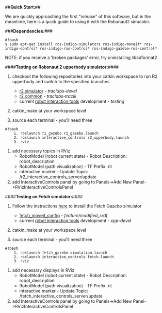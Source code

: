##**Quick Start:**##

We are quickly approaching the first "release" of this software, but in the meantime, here is a quick guide to using it with the Robonaut2 simulator.

###**Dependencies:**###
```
#!bash
$ sudo apt-get install ros-indigo-simulators ros-indigo-moveit* ros-indigo-control* ros-indigo-ros-control* ros-indigo-gazebo-ros-control*
```
NOTE: if you receive a 'broken packages' error, try uninstalling libsdformat2

####**Testing on Robonaut 2 upperbody simulator:**####

1. checkout the following repositories into your catkin workspace to run R2 upperbody and switch to the specified branches.

    * [r2 simulator](https://bitbucket.org/nasa_ros_pkg/nasa_r2_simulator/src/c32521004a4a8f135c4298500d6ded3ce20e0070/?at=indigo-devel) - *traclabs-devel*
    * [r2 common](https://bitbucket.org/nasa_ros_pkg/nasa_r2_common/src/41b52f1747bdb0b484fb1c3788716c950d8e5d0e/?at=traclabs-devel) - *traclabs-tracik* 
    * current [robot interaction tools](https://bitbucket.org/traclabs/robot_interaction_tools/src/faaaa732baf71a8340dfd6a24288824a7ae05cb4/?at=cpp-devel) development - *testing*

1. catkin_make at your workspace level
1. source each terminal - you'll need three

```
#!bash
    1. roslaunch r2_gazebo r2_gazebo.launch
    2. roslaunch interactive_controls r2_upperbody.launch
    3. rviz

```
1. add necessary topics in RViz
    * RobotModel (robot current state) - Robot Description: robot_description
    * RobotModel (path visualization) - TF Prefix: rit
    * interactive marker - Update Topic: /r2_interactive_controls_server/update
2. add InteractiveControls panel by going to Panels->Add New Panel->RVizInteractiveControlsPanel


####**Testing on Fetch simulator:**####

1. Follow the instructions [here](http://docs.fetchrobotics.com/gazebo.html) to install the Fetch Gazebo simulator

    * [fetch_moveit_config](https://bitbucket.org/zqsui/fetch_moveit_config) - *feature/modified_srdf*
    * current [robot interaction tools](https://bitbucket.org/traclabs/robot_interaction_tools/src/faaaa732baf71a8340dfd6a24288824a7ae05cb4/?at=cpp-devel) development - *cpp-devel*


1. catkin_make at your workspace level
1. source each terminal - you'll need three

```
#!bash
    1. roslaunch fetch_gazebo simulation.launch
    2. roslaunch interactive_controls fetch.launch
    3. rviz

```
1. add necessary displays in RViz
    * RobotModel (robot current state) - Robot Description: robot_description
    * RobotModel (path visualization) - TF Prefix: rit
    * interactive marker - Update Topic: /fetch_interactive_controls_server/update
2. add InteractiveControls panel by going to Panels->Add New Panel->RVizInteractiveControlsPanel